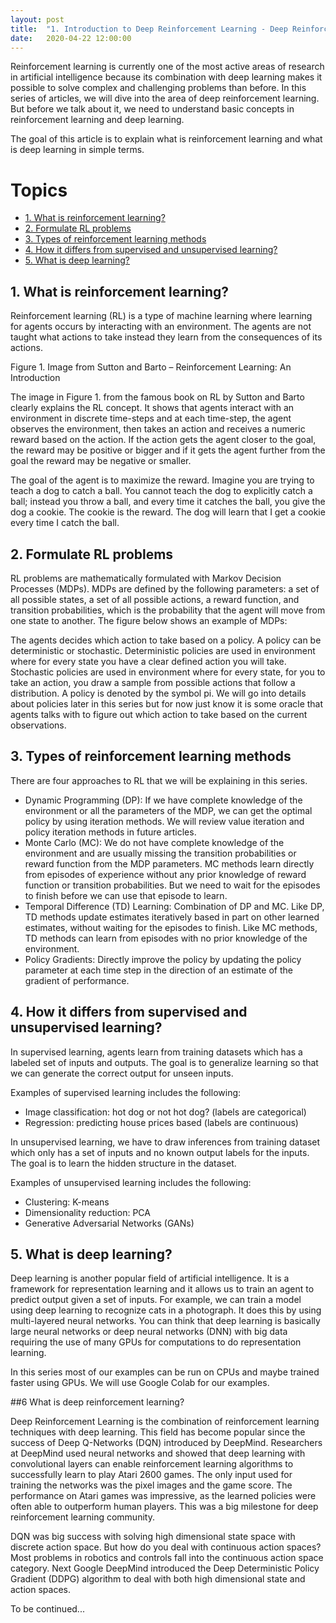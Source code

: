 ```yaml
---
layout: post
title:  "1. Introduction to Deep Reinforcement Learning - Deep Reinforcement Learning Series"
date:   2020-04-22 12:00:00
---
```


Reinforcement learning is currently one of the most active areas of research in artificial intelligence because its combination with deep learning makes it possible to solve complex and challenging problems than before. In this series of articles, we will dive into the area of deep reinforcement learning. But before we talk about it, we need to understand basic concepts in reinforcement learning and deep learning.

The goal of this article is to explain what is reinforcement learning and what is deep learning in simple terms.

# Topics
- [1. What is reinforcement learning?](#1-what-is-reinforment-learning)
- [2. Formulate RL problems](#2-formulate-rl-problems)
- [3. Types of reinforcement learning methods](#2-types-of-reinforcement-learning-methods)
- [4. How it differs from supervised and unsupervised learning?](#4-how-it-differs-from-supervised-and-unsupervised-learning)
- [5. What is deep learning?](#5-what-is-deep-learning)

## 1. What is reinforcement learning?

Reinforcement learning (RL) is a type of machine learning where learning for agents occurs by interacting with an environment. The agents are not taught what actions to take instead they learn from the consequences of its actions.

[rl]: https://1.bp.blogspot.com/-44GqZioqWjg/XYLuJisPCOI/AAAAAAAAHMc/Uenl4uwY7QEiBetF5xAgZiNeateWfuAXACLcBGAsYHQ/s1600/RL.png "Image from Sutton and Barto – Reinforcement Learning: An Introduction"

Figure 1. Image from Sutton and Barto – Reinforcement Learning: An Introduction

The image in Figure 1. from the famous book on RL by Sutton and Barto clearly explains the RL concept. It shows that agents interact with an environment in discrete time-steps and at each time-step, the agent observes the environment, then takes an action and receives a numeric reward based on the action. If the action gets the agent closer to the goal, the reward may be positive or bigger and if it gets the agent further from the goal the reward may be negative or smaller. 

The goal of the agent is to maximize the reward. Imagine you are trying to teach a dog to catch a ball. You cannot teach the dog to explicitly catch a ball; instead you throw a ball, and every time it catches the ball, you give the dog a cookie. The cookie is the reward. The dog will learn that I get a cookie every time I catch the ball.

## 2. Formulate RL problems

RL problems are mathematically formulated with Markov Decision Processes (MDPs). MDPs are defined by the following parameters: a set of all possible states, a set of all possible actions, a reward function, and transition probabilities, which is the probability that the agent will move from one state to another. The figure below shows an example of MDPs:

[mdp]: https://1.bp.blogspot.com/-nFTBC6lSY3g/Xfg7IvM19iI/AAAAAAAAIJ0/NJVR5ylZSysHe71LM-pesMfiT0KKshtFwCLcBGAsYHQ/s1600/MDP.png "Figure 2. MDP Example from slides by Dan Klein, Pieter Abbeel, Anca Dragan"

The agents decides which action to take based on a policy. A policy can be deterministic or stochastic. Deterministic policies are used in environment where for every state you have a clear defined action you will take. Stochastic policies are used in environment where for every state, for you to take an action, you draw a sample from possible actions that follow a distribution. A policy is denoted by the symbol pi. We will go into details about policies later in this series but for now just know it is some oracle that agents talks with to figure out which action to take based on the current observations.

## 3. Types of reinforcement learning methods

There are four approaches to RL that we will be explaining in this series.

- Dynamic Programming (DP): If we have complete knowledge of the environment or all the parameters of the MDP, we can get the optimal policy by using iteration methods. We will review value iteration and policy iteration methods in future articles.
- Monte Carlo (MC): We do not have complete knowledge of the environment and are usually missing the transition probabilities or reward function from the MDP parameters. MC methods learn directly from episodes of experience without any prior knowledge of reward function or transition probabilities. But we need to wait for the episodes to finish before we can use that episode to learn.
- Temporal Difference (TD) Learning: Combination of DP and MC. Like DP, TD methods update estimates iteratively based in part on other learned estimates, without waiting for the episodes to finish. Like MC methods, TD methods can learn from episodes with no prior knowledge of the environment.
- Policy Gradients: Directly improve the policy by updating the policy parameter at each time step in the direction of an estimate of the gradient of performance.

## 4. How it differs from supervised and unsupervised learning?

In supervised learning, agents learn from training datasets which has a labeled set of inputs and outputs. The goal is to generalize learning so that we can generate the correct output for unseen inputs.

Examples of supervised learning includes the following:

- Image classification: hot dog or not hot dog? (labels are categorical)
- Regression: predicting house prices based (labels are continuous)

In unsupervised learning, we have to draw inferences from training dataset which only has a set of inputs and no known output labels for the inputs. The goal is to learn the hidden structure in the dataset.

Examples of unsupervised learning includes the following:

- Clustering: K-means
- Dimensionality reduction: PCA
- Generative Adversarial Networks (GANs)

## 5. What is deep learning?

Deep learning is another popular field of artificial intelligence. It is a framework for representation learning and it allows us to train an agent to predict output given a set of inputs. For example, we can train a model using deep learning to recognize cats in a photograph. It does this by using multi-layered neural networks. You can think that deep learning is basically large neural networks or deep neural networks (DNN) with big data requiring the use of many GPUs for computations to do representation learning.

In this series most of our examples can be run on CPUs and maybe trained faster using GPUs. We will use Google Colab for our examples.

##6 What is deep reinforcement learning?

Deep Reinforcement Learning is the combination of reinforcement learning techniques with deep learning. This field has become popular since the success of Deep Q-Networks (DQN) introduced by DeepMind. Researchers at DeepMind used neural networks and showed that deep learning with convolutional layers can enable reinforcement learning algorithms to successfully learn to play Atari 2600 games. The only input used for training the networks was the pixel images and the game score. The performance on Atari games was impressive, as the learned policies were often able to outperform human players. This was a big milestone for deep reinforcement learning community.

DQN was big success with solving high dimensional state space with discrete action space. But how do you deal with continuous action spaces? Most problems in robotics and controls fall into the continuous action space category. Next Google DeepMind introduced the Deep Deterministic Policy Gradient (DDPG) algorithm to deal with both high dimensional state and action spaces.

To be continued...